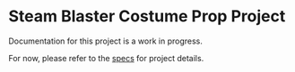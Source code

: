 # Steam Blaster Costume Prop Project
Documentation for this project is a work in progress.

For now, please refer to the [specs](specs.yaml) for project details.
